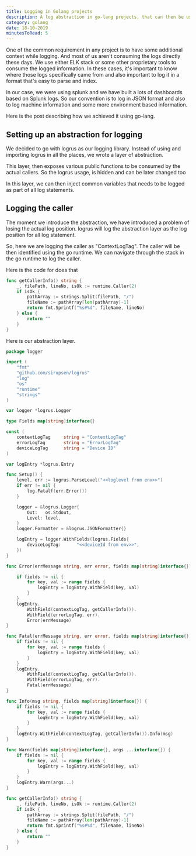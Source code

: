```yaml
---
title: Logging in Golang projects
description: A log abstraction in go-lang projects, that can then be used to log common information. This also hides the log library inclusion, making it easier to swap out the library for a different one.
category: golang
date: 18-10-2019
minutesToRead: 5
---
```


One of the common requirement in any project is to have some additional context while logging. And most of us aren't consuming the logs directly these days.
We use either ELK stack or some other proprietary tools to consume the logged information.
In these cases, it's important to know where those logs specifically came from and also important to log it in a format that's easy to parse and index.

In our case, we were using splunk and we have built a lots of dashboards based on Splunk logs. So our convention is to log in JSON format and also to log machine information and some more environment based information.

Here is the post describing how we achieved it using go-lang.

## Setting up an abstraction for logging

We decided to go with logrus as our logging library. Instead of using and importing logrus in all the places, we wrote a layer of abstraction.

This layer, then exposes various public functions to be consumed by the actual callers. So the logrus usage, is hidden and can be later changed too

In this layer, we can then inject common variables that needs to be logged as part of all log statements.

## Logging the caller

The moment we introduce the abstraction, we have introduced a problem of losing the actual log position. logrus will log the abstraction layer as the log position for all log statement.

So, here we are logging the caller as "ContextLogTag". The caller will be then identified using the go runtime. We can navigate through the stack in the go runtime to log the caller.

Here is the code for does that

```go
func getCallerInfo() string {
	_, filePath, lineNo, isOk := runtime.Caller(2)
	if isOk {
		pathArray := strings.Split(filePath, "/")
		fileName := pathArray[len(pathArray)-1]
		return fmt.Sprintf("%s#%d", fileName, lineNo)
	} else {
		return ""
	}
}
```

Here is our abstraction layer.

```go
package logger

import (
	"fmt"
	"github.com/sirupsen/logrus"
	"log"
	"os"
	"runtime"
	"strings"
)

var logger *logrus.Logger

type Fields map[string]interface{}

const (
	contextLogTag     string = "ContextLogTag"
	errorLogTag       string = "ErrorLogTag"
	deviceLogTag      string = "Device ID"
)

var logEntry *logrus.Entry

func Setup() {
	level, err := logrus.ParseLevel("<<loglevel from env>>")
	if err != nil {
		log.Fatalf(err.Error())
	}

	logger = &logrus.Logger{
		Out:   os.Stdout,
		Level: level,
	}
	logger.Formatter = &logrus.JSONFormatter{}

	logEntry = logger.WithFields(logrus.Fields{
		deviceLogTag:      "<<deviceId from env>>",
	})
}

func Error(errMessage string, err error, fields map[string]interface{}) {

	if fields != nil {
		for key, val := range fields {
			logEntry = logEntry.WithField(key, val)
		}
	}
	logEntry.
		WithField(contextLogTag, getCallerInfo()).
		WithField(errorLogTag, err).
		Error(errMessage)
}

func Fatal(errMessage string, err error, fields map[string]interface{}) {
	if fields != nil {
		for key, val := range fields {
			logEntry = logEntry.WithField(key, val)
		}
	}
	logEntry.
		WithField(contextLogTag, getCallerInfo()).
		WithField(errorLogTag, err).
		Fatal(errMessage)
}

func Info(msg string, fields map[string]interface{}) {
	if fields != nil {
		for key, val := range fields {
			logEntry = logEntry.WithField(key, val)
		}
	}
	logEntry.WithField(contextLogTag, getCallerInfo()).Info(msg)
}

func Warn(fields map[string]interface{}, args ...interface{}) {
	if fields != nil {
		for key, val := range fields {
			logEntry = logEntry.WithField(key, val)
		}
	}
	logEntry.Warn(args...)
}

func getCallerInfo() string {
	_, filePath, lineNo, isOk := runtime.Caller(2)
	if isOk {
		pathArray := strings.Split(filePath, "/")
		fileName := pathArray[len(pathArray)-1]
		return fmt.Sprintf("%s#%d", fileName, lineNo)
	} else {
		return ""
	}
}
```
